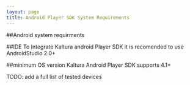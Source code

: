 ```yaml
---
layout: page
title: Android Player SDK System Requirements
---
```



##Android system requirments 

##IDE 
To Integrate Kaltura android Player SDK it is recomended to use AndroidStudio 2.0+ 

##minimum OS version 
Kaltura Android Player SDK supports 4.1+ 

TODO: add a full list of tested devices 
